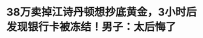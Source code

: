 <!DOCTYPE html>
<html lang="zh-CN">

<head>
    
<title>38万卖掉江诗丹顿想抄底黄金，3小时后发现银行卡被冻结！男子：太后悔了_腾讯新闻</title>
<meta name="keywords" content="江诗丹顿,银行卡,小陈,劳力士,黄金价格,云南,四川,安徽,亳州,民生大参考">
<meta name="description" content="最近，黄金价格回落让不少人觉得是个不错的投资机会却不慎落入了骗局据河南电视台民生频道《民生大参考》栏目报道，近日，安徽亳州的汪先生看到黄金价格回落，想趁机抄底，于是他将自己去年405000元购买的江诗丹顿“纵横四海”金表通过二手平台以38万元出售。交易当天，买家并未出面，只是委托一名自称鉴表师的人上门交易。...">
<meta name="author" content="腾讯网">
<meta name="copyright" content="Copyright 1998 - 2025 Tencent. All Rights Reserved">
<meta property="og:type" content="news" />

<meta property="og:title" content="38万卖掉江诗丹顿想抄底黄金，3小时后发现银行卡被冻结！男子：太后悔了_腾讯新闻" />
<meta property="og:description" content="最近，黄金价格回落让不少人觉得是个不错的投资机会却不慎落入了骗局据河南电视台民生频道《民生大参考》栏目报道，近日，安徽亳州的汪先生看到黄金价格回落，想趁机抄底，于是他将自己去年405000元购买的江诗丹顿“纵横四海”金表通过二手平台以38万元出售。交易当天，买家并未出面，只是委托一名自称鉴表师的人上门交易。..." />
<meta property="og:url" content="https://news.qq.com/rain/a/20250519A0525E00" />
<meta property="og:image" content="https://inews.gtimg.com/news_ls/OsZ2Jk48sKrMc9vH7sLnPX1RLixrwjPeMdKxbOuOAV2_MAA_640330/0" />
<meta property="article:author" content="极目新闻" />
<meta property="article:published_time" content="2025-05-19 13:40:06" />
<meta property="category" content="social" />

<meta name="baidu-site-verification" content="jJeIJ5X7pP" />
    <meta charset="utf-8" />
<meta http-equiv="X-UA-Compatible" content="IE=Edge" />
<meta name="viewport" content="width=device-width, initial-scale=1, shrink-to-fit=no" />
<link rel="dns-prefetch" href="mat1.gtimg.com">
<link rel="dns-prefetch" href="i.news.qq.com">
<link rel="shortcut icon" href="https://mat1.gtimg.com/qqcdn/qqindex2021/favicon.ico">
<script nomodule="true" src="https://mat1.gtimg.com/qqcdn/qqindex2021/common-static/20240515201444/core3-37-1.min.js"></script>
<script>
  try {
    if (!window.IntersectionObserver) {
      var observerScript = document.createElement('script');
      observerScript.src = "https://mat1.gtimg.com/qqcdn/qqindex2021/common-static/20241024141058/intersection-observer-polyfill.js";
      document.head.appendChild(observerScript);
    }
  } catch (error) {}
</script>

<script>
  try {
    if (!Element.prototype.scrollTo) {
      var scrollScript = document.createElement('script');
      scrollScript.src = "https://mat1.gtimg.com/qqcdn/qqindex2021/common-static/20241025153001/scroll-behavior-polyfill.js";
      document.head.appendChild(scrollScript);
    }
  } catch (error) {}
</script>
<script>
  try {
    if ('scrollRestoration' in window.history) {
      window.history.scrollRestoration = 'manual';
    }
    window.isPcClient = Boolean(window.electron) && (
      window.navigator.userAgent.indexOf('pc-client') > 0 ||
      window.navigator.userAgent.indexOf('TencentNews') > 0
    );
  } catch {}
</script>
<script>
  try {
    if (window.isPcClient) {
      var bodyStyle = document.createElement('style');
      bodyStyle.innerText = 'body{ zoom: 0.95 }';
      document.head.appendChild(bodyStyle);
    }
  } catch {}
</script>
<script>
  window.DATA = {"url":"https://view.inews.qq.com/a/20250519A0525E00","article_id":"20250519A0525E00","article_type":"0","title":"38万卖掉江诗丹顿想抄底黄金，3小时后发现银行卡被冻结！男子：太后悔了","desc":"最近，黄金价格回落让不少人觉得是个不错的投资机会却不慎落入了骗局据河南电视台民生频道《民生大参考》栏目报道，近日，安徽亳州的汪先生看到黄金价格回落，想趁机抄底，于是他将自己去年405000元购买的江诗丹顿“纵横四海”金表通过二手平台以38万元出售。交易当天，买家并未出面，只是委托一名自称鉴表师的人上门交易。...","iNewsRecommendLevel":1,"abstract":"最近，黄金价格回落让不少人觉得是个不错的投资机会却不慎落入了骗局据河南电视台民生频道《民生大参考》栏目报道，近日，安徽亳州的汪先生看到黄金价格回落，想趁机抄底，于是他将自己去年405000元购买的江诗丹顿“纵横四海”金表通过二手平台以38万元出售。交易当天，买家并未出面，只是委托一名自称鉴表师的人上门交易。...","catalog1":"social","ad_channel_sign":"news","introduction":"","media":"极目新闻","media_id":"5206106","pubtime":"2025-05-19 13:40:06","comment_id":"8412986123","political":0,"cmsId":"20250519A0525E00","cms_id":"20250519A0525E00","closeAllAd":0,"closeAllFavorite":false,"originContent":{"directory":{"ai_list":[{"desc":"安徽亳州汪先生卖表被骗","link":"AIPOS_0"},{"desc":"浙江绍兴小陈卖表遇骗","link":"AIPOS_1"},{"desc":"电诈洗钱骗局揭秘","link":"AIPOS_2"},{"desc":"律师提醒如何应对","link":"AIPOS_3"}],"enable":2,"list":null},"text":"\u003cdiv class=\"rich_media_content\"\u003e\u003cp style=\"text-align: left\"\u003e\u003cspan style=\"letter-spacing: 0.05em\"\u003e最近，黄金价格回落\u003c/span\u003e\u003cbr/\u003e\u003c/p\u003e\u003cp style=\"text-align: left\"\u003e让不少人觉得是个不错的投资机会\u003c/p\u003e\u003cp style=\"text-align: left\"\u003e却不慎落入了骗局\u003c/p\u003e\u003cp style=\"text-align: left\"\u003e据河南电视台民生频道《民生大参考》栏目报道，近日，\u003c!--AIPOS_0--\u003e安徽亳州的汪先生看到黄金价格回落，想趁机抄底，于是他将自己去年405000元购买的江诗丹顿“纵横四海”金表通过二手平台以38万元出售。\u003c/p\u003e\u003cp style=\"text-align: left\"\u003e交易当天，买家并未出面，只是委托一名自称鉴表师的人上门交易。汪先生虽然有怀疑，但是看到鉴表师开着宝马车，钱也打的十分及时，就没有再多想。万万没想到的是，卖表款项到账不到3小时，他的银行卡就全部被冻结。\u003c!--MID_AD_0--\u003e\u003c!--EOP_0--\u003e\u003c/p\u003e\u003c!--MID_ARTICLE_AD_0--\u003e\u003c!--PARAGRAPH_0--\u003e\u003cp style=\"text-align: left\"\u003e警方告知汪先生，他收到的这笔钱涉嫌诈骗款，20万来自四川成都的一位诈骗受害者，18万来自云南曲靖。随后记者联系云南曲靖警方，对方表示，案件正在调查，这笔款明确是这边(云南)被骗的被害人的资金，根据规定，必须要冻结，案件调查清楚后才能解冻。之后记者又联系了四川成都警方，对方表示，案件正在办理中。\u003c!--MID_AD_1--\u003e\u003c!--EOP_1--\u003e\u003c/p\u003e\u003c!--MID_ARTICLE_AD_1--\u003e\u003c!--PARAGRAPH_1--\u003e\u003cp style=\"text-align: left\"\u003e汪先生钱表两空，十分后悔：早知道当时就不卖这块表了!\u003c/p\u003e\u003cp style=\"text-align: left\"\u003e这样的骗局还不止一例\u003c/p\u003e\u003cp style=\"text-align: left\"\u003e小编查询发现，类似这样的案件近半年来公开报道已有多起。\u003c!--AIPOS_1--\u003e3月份，浙江绍兴的小陈卖了一块劳力士手表，收了37万多，结果银行卡被冻结了。警方说这笔钱，是四川一个诈骗受害者转的。\u003c/p\u003e\u003cp style=\"text-align: left\"\u003e据1818黄金眼报道，小陈家在绍兴兰亭开新材料公司，1月份花了38万多，买了一只全新的二手劳力士表。后来出于种种原因打算把表卖掉，挂在二手平台上标价39万。\u003c/p\u003e\u003cp style=\"text-align: center\"\u003e\u003c!--IMG_0--\u003e\u003c/p\u003e\u003cp style=\"text-align: center\"\u003e\u003c!--IMG_1--\u003e\u003c/p\u003e\u003cp style=\"text-align: left\"\u003e一位网名叫“诚信赢天下”的买家联系了他。对方先问是个人还是商家，小陈回复“个人”。后来对方又问，是通过第三方鉴定机构还是面交，小陈表示都可以。\u003c/p\u003e\u003cp style=\"text-align: center\"\u003e\u003c!--IMG_2--\u003e\u003c/p\u003e\u003cp style=\"text-align: left\"\u003e小陈：“他刚好有个朋友也在绍兴，要么就同城面交，这样比较放心。他稍微还了我一点价，最后以37万5成交的。价格在市面上算比较偏高一点点，正常是36万，37万。”\u003c/p\u003e\u003cp style=\"text-align: left\"\u003e小陈说，谈好价格，双方加了微信沟通。\u003c/p\u003e\u003cp style=\"text-align: center\"\u003e\u003c!--IMG_3--\u003e\u003c/p\u003e\u003cp style=\"text-align: left\"\u003e小陈表示：“我想同城能面交，钱货两清的话，也可以的，要等一段时间。我怕收到表，万一他到时候说是假的，或那种纠纷，还是同城面交比较爽快。”\u003c/p\u003e\u003cp style=\"text-align: left\"\u003e小陈告诉记者，买家最后没给所谓朋友的电话，说是第二天会上门取，第二天下午4点多，一个二三十岁的小伙子来到小陈家的工厂。\u003c/p\u003e\u003cp style=\"text-align: center\"\u003e\u003c!--IMG_4--\u003e\u003c/p\u003e\u003cp style=\"text-align: left\"\u003e小陈：“反正有点拘谨，异常倒也没有异常，他说在柯桥工作，但是我跟他说话，他都是爱答不理的。”\u003c/p\u003e\u003cp style=\"text-align: left\"\u003e记者：“他对这个表有检查吗?”\u003c/p\u003e\u003cp style=\"text-align: left\"\u003e小陈：“检查了一下，拍照片发给了那个人，那个人好像还找了中检的鉴定师去查码了，看上去比较正规的一个流程。”\u003c/p\u003e\u003cp style=\"text-align: center\"\u003e\u003c!--IMG_5--\u003e\u003c/p\u003e\u003cp style=\"text-align: left\"\u003e37万5到账以后，小陈就把手表交给了对方。第二天，小陈想转两万块钱出去，却发现不行。\u003c/p\u003e\u003cp style=\"text-align: left\"\u003e小陈介绍：“银行说是四川当地刑侦，剑阁刑侦大队把它冻结住了。警方没有主动联系我，是我主动去网上找，网上找他们的区号加110.一步一步慢慢找到，从反诈中心，找到他们刑侦大队。”\u003c/p\u003e\u003cp style=\"text-align: center\"\u003e\u003c!--IMG_6--\u003e\u003c/p\u003e\u003cp style=\"text-align: left\"\u003e小陈说他这才得知，到账的37万5.是四川一个诈骗受害人转过来的。\u003c/p\u003e\u003cp style=\"text-align: left\"\u003e小陈：“他那边好像有个受害人，通过“百万医保”还是什么，受骗了，把这个钱转到了我的账户上。”\u003c/p\u003e\u003cp style=\"text-align: left\"\u003e记者：“打来的钱是受害人打来的吗?”\u003c/p\u003e\u003cp style=\"text-align: left\"\u003e小陈：“对，是受害人打过来的钱。金额都是37万5.一模一样。我去当地派出所笔录也做好了，证据也全部提交了，他们上传了，协查也回复他们了。他们说收到证据后，没有办法给我解冻。”\u003c/p\u003e\u003cp style=\"text-align: left\"\u003e记者现场拨打买家“诚信赢天下”的微信语音通话，跳出提示：当前聊天存在风险，无法进行通话。\u003c/p\u003e\u003cp style=\"text-align: center\"\u003e\u003c!--IMG_7--\u003e\u003c/p\u003e\u003cp style=\"text-align: left\"\u003e小陈说，现在他名下的几张银行卡都被冻结了，微信、支付宝暂时还能用。\u003c/p\u003e\u003cp style=\"text-align: left\"\u003e小陈：我现在就是希望四川警方尽快帮我解冻，恢复我正常生活，因为毕竟我提交证据，我也是清白无辜的，我也是受害者。\u003c/p\u003e\u003cp style=\"text-align: center\"\u003e\u003c!--IMG_8--\u003e\u003c/p\u003e\u003cp style=\"text-align: center\"\u003e\u003c!--IMG_9--\u003e\u003c/p\u003e\u003cp style=\"text-align: left\"\u003e四川省广元市剑阁县公安局刑侦大队赵警官表示：“目前我们这边还在合议，但是这个情况，暂时还不能解冻。因为现在我们这个受害人这个钱是直接流入到你的卡里边，我们这边立的诈骗案，还在调查中。”\u003c/p\u003e\u003cp style=\"text-align: left\"\u003e目前，小陈也只能再等等当地警方的消息。\u003c/p\u003e\u003cp style=\"text-align: left\"\u003e小心新型电诈洗钱骗局！\u003c/p\u003e\u003cp style=\"text-align: left\"\u003e据上海民声直通车，去年9月，有多名上海市民在二手交易时，收到的货款变“赃款”，银行卡被冻结。\u003c/p\u003e\u003cp style=\"text-align: left\"\u003e\u003c!--AIPOS_2--\u003e这背后涉及的是电信诈骗洗钱的新方式：买卖二手交易的保值品，它价格高、变现快，资金流转换迅速，也不易追踪。在进行交易时，诈骗分子往往表示出较强的购买意愿，往往中间还掺杂着日常聊天等内容，借由此骗取市民的信任。\u003c!--MID_AD_2--\u003e\u003c!--EOP_2--\u003e\u003c/p\u003e\u003c!--MID_ARTICLE_AD_2--\u003e\u003c!--PARAGRAPH_2--\u003e\u003cp style=\"text-align: left\"\u003e这些所谓的买家往往以二手平台交易需要手续费、自己支付宝有限额、公司财务直接转账为由，获取卖家的银行卡信息，并用此银行卡作为电信诈骗资金“洗钱”的收款账户，而自己直接从卖家这里取走贵重物品。因此，真实打款人实际是散落在全国各地的受骗者……\u003c/p\u003e\u003cp style=\"text-align: center\"\u003e\u003c!--IMG_10--\u003e\u003c/p\u003e\u003cp style=\"text-align: left\"\u003e为避开平台直接交易，所谓的买家以各种理由向卖家要银行账号信息。\u003c/p\u003e\u003cp style=\"text-align: left\"\u003e从反诈的角度看，冻结银行卡是预防违法犯罪、固定风险资金必需的手段。公安机关接到报案后，会对涉风险的相关账户采取“止付”“冻结”等措施。骗子就是利用了银行卡冻结的灵敏性和时效性，将受骗者的“火力”引向二手交易的卖家，自己则获取到便于出售的实物，再将其卖出获利，以逃脱警方追踪。\u003c!--MID_AD_3--\u003e\u003c!--EOP_3--\u003e\u003c/p\u003e\u003c!--MID_ARTICLE_AD_3--\u003e\u003c!--PARAGRAPH_3--\u003e\u003cp style=\"text-align: left\"\u003e上海盈科律师事务所沈志刚律师长期关注刑事案件中的银行卡冻结难题，他表示根据《最高人民法院关于刑事裁判涉财产部分执行的若干规定》，他人善意取得诈骗财物的，不予追缴。因此，\u003c!--AIPOS_3--\u003e市民若遭遇上述套路，发现银行卡被冻结后，应提交相关材料证明交易的真实性，整理与买家的聊天记录、交易凭证、银行流水等，以便后续向警方证明交易过程中既无过错也无恶意，没有与买家有串通、勾结的行为，所收取的货款是交易所得。\u003c!--MID_AD_4--\u003e\u003c!--EOP_4--\u003e\u003c/p\u003e\u003c!--MID_ARTICLE_AD_4--\u003e\u003c!--PARAGRAPH_4--\u003e\u003cp style=\"text-align: left\"\u003e而对于市民来讲，在进行交易时，尽可能通过平台进行交易。如果实在需要通过转账交易，也要仔细核对汇款方账户信息，确保账户名、账号和开户行等与买家身份一致，特别需要警惕现场购买人与实际付款人不一致的情况。\u003c/p\u003e\u003cp style=\"text-align: left\"\u003e\u003cspan style=\"letter-spacing: 0.05em\"\u003e广州日报综合自民生大参考、1818黄金眼、上海民声直通车\u003c/span\u003e\u003cbr/\u003e\u003c/p\u003e\u003cp\u003e（来源：广州日报）\u003c/p\u003e\u003cp\u003e\u003cstrong\u003e更多精彩资讯请在应用市场下载“极目新闻”客户端，未经授权请勿转载，欢迎提供新闻线索，一经采纳即付报酬。24小时报料热线027-86777777。\u003c/strong\u003e\u003c/p\u003e\u003cstyle\u003e.rich_media_content{--news-tabel-th-night-color: #444444;--news-font-day-color: #333;--news-font-night-color: #d9d9d9;--news-bottom-distance: 22px}.rich_media_content p:not([data-exeditor-arbitrary-box=image-box]){letter-spacing:.5px;line-height:30px;margin-bottom:var(--news-bottom-distance);word-wrap:break-word}.rich_media_content{color:var(--news-font-day-color);font-size:18px}@media(prefers-color-scheme:dark){body:not([data-weui-theme=light]):not([dark-mode-disable=true]) .rich_media_content p:not([data-exeditor-arbitrary-box=image-box]){letter-spacing:.5px;line-height:30px;margin-bottom:var(--news-bottom-distance);word-wrap:break-word}body:not([data-weui-theme=light]):not([dark-mode-disable=true]) .rich_media_content{color:var(--news-font-night-color)}}.data_color_scheme_dark .rich_media_content p:not([data-exeditor-arbitrary-box=image-box]){letter-spacing:.5px;line-height:30px;margin-bottom:var(--news-bottom-distance);word-wrap:break-word}.data_color_scheme_dark .rich_media_content{color:var(--news-font-night-color)}.data_color_scheme_dark .rich_media_content{font-size:18px}.rich_media_content p[data-exeditor-arbitrary-box=image-box]{margin-bottom:11px}.rich_media_content\u003ediv:not(.qnt-video),.rich_media_content\u003esection{margin-bottom:var(--news-bottom-distance)}.rich_media_content hr{margin-bottom:var(--news-bottom-distance)}.rich_media_content .link_list{margin:0;margin-top:20px;min-height:0!important}.rich_media_content blockquote{background:#f9f9f9;border-left:6px solid #ccc;margin:1.5em 10px;padding:.5em 10px}.rich_media_content blockquote p{margin-bottom:0!important}.data_color_scheme_dark .rich_media_content blockquote{background:#323232}@media(prefers-color-scheme:dark){body:not([data-weui-theme=light]):not([dark-mode-disable=true]) .rich_media_content blockquote{background:#323232}}.rich_media_content ol[data-ex-list]{--ol-start: 1;--ol-list-style-type: decimal;list-style-type:none;counter-reset:olCounter calc(var(--ol-start,1) - 1);position:relative}.rich_media_content ol[data-ex-list]\u003eli\u003e:first-child::before{content:counter(olCounter,var(--ol-list-style-type)) '. ';counter-increment:olCounter;font-variant-numeric:tabular-nums;display:inline-block}.rich_media_content ul[data-ex-list]{--ul-list-style-type: circle;list-style-type:none;position:relative}.rich_media_content ul[data-ex-list].nonUnicode-list-style-type\u003eli\u003e:first-child::before{content:var(--ul-list-style-type) ' ';font-variant-numeric:tabular-nums;display:inline-block;transform:scale(0.5)}.rich_media_content ul[data-ex-list].unicode-list-style-type\u003eli\u003e:first-child::before{content:var(--ul-list-style-type) ' ';font-variant-numeric:tabular-nums;display:inline-block;transform:scale(0.8)}.rich_media_content ol:not([data-ex-list]){padding-left:revert}.rich_media_content ul:not([data-ex-list]){padding-left:revert}.rich_media_content table{display:table;border-collapse:collapse;margin-bottom:var(--news-bottom-distance)}.rich_media_content table th,.rich_media_content table td{word-wrap:break-word;border:1px solid #ddd;white-space:nowrap;padding:2px 5px}.rich_media_content table th{font-weight:700;background-color:#f0f0f0;text-align:left}.rich_media_content table p{margin-bottom:0!important}.data_color_scheme_dark .rich_media_content table th{background:var(--news-tabel-th-night-color)}@media(prefers-color-scheme:dark){body:not([data-weui-theme=light]):not([dark-mode-disable=true]) .rich_media_content table th{background:var(--news-tabel-th-night-color)}}.rich_media_content .qqnews_image_desc,.rich_media_content p[type=om-image-desc]{line-height:20px!important;text-align:center!important;font-size:14px!important;color:#666!important}.rich_media_content div[data-exeditor-arbitrary-box=wrap]:not([data-exeditor-arbitrary-box-special-style]){max-width:100%}.rich_media_content .qqnews-content{--wmfont: 0;--wmcolor: transparent;font-size:var(--wmfont);color:var(--wmcolor);line-height:var(--wmfont)!important;margin-bottom:var(--wmfont)!important}.rich_media_content .qqnews_sign_emphasis{background:#f7f7f7}.rich_media_content .qqnews_sign_emphasis ol{word-wrap:break-word;border:none;color:#5c5c5c;line-height:28px;list-style:none;margin:14px 0 6px;padding:16px 15px 4px}.rich_media_content .qqnews_sign_emphasis p{margin-bottom:12px!important}.rich_media_content .qqnews_sign_emphasis ol\u003eli\u003ep{padding-left:30px}.rich_media_content .qqnews_sign_emphasis ol\u003eli{list-style:none}.rich_media_content .qqnews_sign_emphasis ol\u003eli\u003ep:first-child::before{margin-left:-30px;content:counter(olCounter,decimal) ''!important;counter-increment:olCounter!important;font-variant-numeric:tabular-nums!important;background:#37f;border-radius:2px;color:#fff;font-size:15px;font-style:normal;text-align:center;line-height:18px;width:18px;height:18px;margin-right:12px;position:relative;top:-1px}.data_color_scheme_dark .rich_media_content .qqnews_sign_emphasis{background:#262626}.data_color_scheme_dark .rich_media_content .qqnews_sign_emphasis ol\u003eli\u003ep{color:#a9a9a9}@media(prefers-color-scheme:dark){body:not([data-weui-theme=light]):not([dark-mode-disable=true]) .rich_media_content .qqnews_sign_emphasis{background:#262626}body:not([data-weui-theme=light]):not([dark-mode-disable=true]) .rich_media_content .qqnews_sign_emphasis ol\u003eli\u003ep{color:#a9a9a9}}.rich_media_content h1,.rich_media_content h2,.rich_media_content h3,.rich_media_content h4,.rich_media_content h5,.rich_media_content h6{margin-bottom:var(--news-bottom-distance);font-weight:700}.rich_media_content h1{font-size:20px}.rich_media_content h2,.rich_media_content h3{font-size:19px}.rich_media_content h4,.rich_media_content h5,.rich_media_content h6{font-size:18px}.rich_media_content li:empty{display:none}.rich_media_content ul,.rich_media_content ol{margin-bottom:var(--news-bottom-distance)}.rich_media_content div\u003ep:only-child{margin-bottom:0!important}.rich_media_content .cms-cke-widget-title-wrap p{margin-bottom:0!important}\u003c/style\u003e\u003c/div\u003e","version":"v2"},"originAttribute":{"IMG_0":{"bigOrigUrl":"https://inews.gtimg.com/om_bt/OniupcwWNV9z_BhQYHBdmjbrlL8LWEaSmIRU8VS809IGwAA/0","compressUrl":"https://inews.gtimg.com/om_bt/OniupcwWNV9z_BhQYHBdmjbrlL8LWEaSmIRU8VS809IGwAA/641","desc":"","fullPic":"1","height":361,"imgurl0":"https://inews.gtimg.com/om_bt/OniupcwWNV9z_BhQYHBdmjbrlL8LWEaSmIRU8VS809IGwAA/0","imgurl1000":"https://inews.gtimg.com/om_bt/OniupcwWNV9z_BhQYHBdmjbrlL8LWEaSmIRU8VS809IGwAA/1000","islong":0,"origUrl":"https://inews.gtimg.com/om_bt/OniupcwWNV9z_BhQYHBdmjbrlL8LWEaSmIRU8VS809IGwAA/641","size":627,"style":"max-width: 100%; width: auto","thumb":"https://inews.gtimg.com/om_bt/OniupcwWNV9z_BhQYHBdmjbrlL8LWEaSmIRU8VS809IGwAA_181x181s/0","url":"https://inews.gtimg.com/om_bt/OniupcwWNV9z_BhQYHBdmjbrlL8LWEaSmIRU8VS809IGwAA/641","width":641},"IMG_1":{"bigOrigUrl":"https://inews.gtimg.com/om_bt/OJ-xqBRWebujeU0dvf_gNElGPCAgjhCzf3JdP0TQR-u3UAA/0","compressUrl":"https://inews.gtimg.com/om_bt/OJ-xqBRWebujeU0dvf_gNElGPCAgjhCzf3JdP0TQR-u3UAA/641","desc":"","fullPic":"1","height":361,"imgurl0":"https://inews.gtimg.com/om_bt/OJ-xqBRWebujeU0dvf_gNElGPCAgjhCzf3JdP0TQR-u3UAA/0","imgurl1000":"https://inews.gtimg.com/om_bt/OJ-xqBRWebujeU0dvf_gNElGPCAgjhCzf3JdP0TQR-u3UAA/1000","islong":0,"origUrl":"https://inews.gtimg.com/om_bt/OJ-xqBRWebujeU0dvf_gNElGPCAgjhCzf3JdP0TQR-u3UAA/641","size":629,"style":"max-width: 100%; width: auto","thumb":"https://inews.gtimg.com/om_bt/OJ-xqBRWebujeU0dvf_gNElGPCAgjhCzf3JdP0TQR-u3UAA_181x181s/0","url":"https://inews.gtimg.com/om_bt/OJ-xqBRWebujeU0dvf_gNElGPCAgjhCzf3JdP0TQR-u3UAA/641","width":641},"IMG_10":{"bigOrigUrl":"https://inews.gtimg.com/om_bt/OtqvEh3V1RRHsJXHCU4-ke1--TkCGwno3RlvCKJs49Z6QAA/0","compressUrl":"https://inews.gtimg.com/om_bt/OtqvEh3V1RRHsJXHCU4-ke1--TkCGwno3RlvCKJs49Z6QAA/641","desc":"","fullPic":"1","height":481,"imgurl0":"https://inews.gtimg.com/om_bt/OtqvEh3V1RRHsJXHCU4-ke1--TkCGwno3RlvCKJs49Z6QAA/0","imgurl1000":"https://inews.gtimg.com/om_bt/OtqvEh3V1RRHsJXHCU4-ke1--TkCGwno3RlvCKJs49Z6QAA/1000","islong":0,"origUrl":"https://inews.gtimg.com/om_bt/OtqvEh3V1RRHsJXHCU4-ke1--TkCGwno3RlvCKJs49Z6QAA/641","size":237,"style":"max-width: 100%; width: auto","thumb":"https://inews.gtimg.com/om_bt/OtqvEh3V1RRHsJXHCU4-ke1--TkCGwno3RlvCKJs49Z6QAA_181x181s/0","url":"https://inews.gtimg.com/om_bt/OtqvEh3V1RRHsJXHCU4-ke1--TkCGwno3RlvCKJs49Z6QAA/641","width":581},"IMG_2":{"bigOrigUrl":"https://inews.gtimg.com/om_bt/OjLFBNn1q0vI1EyhEfnFtznOLQ22N92MlUYeLzCM_-iEcAA/0","compressUrl":"https://inews.gtimg.com/om_bt/OjLFBNn1q0vI1EyhEfnFtznOLQ22N92MlUYeLzCM_-iEcAA/641","desc":"","fullPic":"1","height":361,"imgurl0":"https://inews.gtimg.com/om_bt/OjLFBNn1q0vI1EyhEfnFtznOLQ22N92MlUYeLzCM_-iEcAA/0","imgurl1000":"https://inews.gtimg.com/om_bt/OjLFBNn1q0vI1EyhEfnFtznOLQ22N92MlUYeLzCM_-iEcAA/1000","islong":0,"origUrl":"https://inews.gtimg.com/om_bt/OjLFBNn1q0vI1EyhEfnFtznOLQ22N92MlUYeLzCM_-iEcAA/641","size":397,"style":"max-width: 100%; width: auto","thumb":"https://inews.gtimg.com/om_bt/OjLFBNn1q0vI1EyhEfnFtznOLQ22N92MlUYeLzCM_-iEcAA_181x181s/0","url":"https://inews.gtimg.com/om_bt/OjLFBNn1q0vI1EyhEfnFtznOLQ22N92MlUYeLzCM_-iEcAA/641","width":641},"IMG_3":{"bigOrigUrl":"https://inews.gtimg.com/om_bt/OQlLe57T9iA5TR_g4-0yiK1wJ29zOsyQgObhsH7jEoNzYAA/0","compressUrl":"https://inews.gtimg.com/om_bt/OQlLe57T9iA5TR_g4-0yiK1wJ29zOsyQgObhsH7jEoNzYAA/641","desc":"","fullPic":"1","height":361,"imgurl0":"https://inews.gtimg.com/om_bt/OQlLe57T9iA5TR_g4-0yiK1wJ29zOsyQgObhsH7jEoNzYAA/0","imgurl1000":"https://inews.gtimg.com/om_bt/OQlLe57T9iA5TR_g4-0yiK1wJ29zOsyQgObhsH7jEoNzYAA/1000","islong":0,"origUrl":"https://inews.gtimg.com/om_bt/OQlLe57T9iA5TR_g4-0yiK1wJ29zOsyQgObhsH7jEoNzYAA/641","size":453,"style":"max-width: 100%; width: auto","thumb":"https://inews.gtimg.com/om_bt/OQlLe57T9iA5TR_g4-0yiK1wJ29zOsyQgObhsH7jEoNzYAA_181x181s/0","url":"https://inews.gtimg.com/om_bt/OQlLe57T9iA5TR_g4-0yiK1wJ29zOsyQgObhsH7jEoNzYAA/641","width":641},"IMG_4":{"bigOrigUrl":"https://inews.gtimg.com/om_bt/OyKIwZ5byFlbDgBCAQNjEeguJcJSm65traViYhadt9Fi4AA/0","compressUrl":"https://inews.gtimg.com/om_bt/OyKIwZ5byFlbDgBCAQNjEeguJcJSm65traViYhadt9Fi4AA/641","desc":"","fullPic":"1","height":361,"imgurl0":"https://inews.gtimg.com/om_bt/OyKIwZ5byFlbDgBCAQNjEeguJcJSm65traViYhadt9Fi4AA/0","imgurl1000":"https://inews.gtimg.com/om_bt/OyKIwZ5byFlbDgBCAQNjEeguJcJSm65traViYhadt9Fi4AA/1000","islong":0,"origUrl":"https://inews.gtimg.com/om_bt/OyKIwZ5byFlbDgBCAQNjEeguJcJSm65traViYhadt9Fi4AA/641","size":485,"style":"max-width: 100%; width: auto","thumb":"https://inews.gtimg.com/om_bt/OyKIwZ5byFlbDgBCAQNjEeguJcJSm65traViYhadt9Fi4AA_181x181s/0","url":"https://inews.gtimg.com/om_bt/OyKIwZ5byFlbDgBCAQNjEeguJcJSm65traViYhadt9Fi4AA/641","width":641},"IMG_5":{"bigOrigUrl":"https://inews.gtimg.com/om_bt/OpeeQ5pjSZ7CysfmKyCJncVk4ksgtwg9SFNWT-4H4n_skAA/0","compressUrl":"https://inews.gtimg.com/om_bt/OpeeQ5pjSZ7CysfmKyCJncVk4ksgtwg9SFNWT-4H4n_skAA/641","desc":"","fullPic":"1","height":361,"imgurl0":"https://inews.gtimg.com/om_bt/OpeeQ5pjSZ7CysfmKyCJncVk4ksgtwg9SFNWT-4H4n_skAA/0","imgurl1000":"https://inews.gtimg.com/om_bt/OpeeQ5pjSZ7CysfmKyCJncVk4ksgtwg9SFNWT-4H4n_skAA/1000","islong":0,"origUrl":"https://inews.gtimg.com/om_bt/OpeeQ5pjSZ7CysfmKyCJncVk4ksgtwg9SFNWT-4H4n_skAA/641","size":517,"style":"max-width: 100%; width: auto","thumb":"https://inews.gtimg.com/om_bt/OpeeQ5pjSZ7CysfmKyCJncVk4ksgtwg9SFNWT-4H4n_skAA_181x181s/0","url":"https://inews.gtimg.com/om_bt/OpeeQ5pjSZ7CysfmKyCJncVk4ksgtwg9SFNWT-4H4n_skAA/641","width":641},"IMG_6":{"bigOrigUrl":"https://inews.gtimg.com/om_bt/OhJyoYsw5FbbyZllv1bo1zwCKDdWQzqhFHC8Y-Zy4CcP8AA/0","compressUrl":"https://inews.gtimg.com/om_bt/OhJyoYsw5FbbyZllv1bo1zwCKDdWQzqhFHC8Y-Zy4CcP8AA/641","desc":"","fullPic":"1","height":361,"imgurl0":"https://inews.gtimg.com/om_bt/OhJyoYsw5FbbyZllv1bo1zwCKDdWQzqhFHC8Y-Zy4CcP8AA/0","imgurl1000":"https://inews.gtimg.com/om_bt/OhJyoYsw5FbbyZllv1bo1zwCKDdWQzqhFHC8Y-Zy4CcP8AA/1000","islong":0,"origUrl":"https://inews.gtimg.com/om_bt/OhJyoYsw5FbbyZllv1bo1zwCKDdWQzqhFHC8Y-Zy4CcP8AA/641","size":516,"style":"max-width: 100%; width: auto","thumb":"https://inews.gtimg.com/om_bt/OhJyoYsw5FbbyZllv1bo1zwCKDdWQzqhFHC8Y-Zy4CcP8AA_181x181s/0","url":"https://inews.gtimg.com/om_bt/OhJyoYsw5FbbyZllv1bo1zwCKDdWQzqhFHC8Y-Zy4CcP8AA/641","width":641},"IMG_7":{"bigOrigUrl":"https://inews.gtimg.com/om_bt/OqfsHhaKne-il9IkB7p83L7YsHuNpuY-lyz8O65VIJESsAA/0","compressUrl":"https://inews.gtimg.com/om_bt/OqfsHhaKne-il9IkB7p83L7YsHuNpuY-lyz8O65VIJESsAA/641","desc":"","fullPic":"1","height":361,"imgurl0":"https://inews.gtimg.com/om_bt/OqfsHhaKne-il9IkB7p83L7YsHuNpuY-lyz8O65VIJESsAA/0","imgurl1000":"https://inews.gtimg.com/om_bt/OqfsHhaKne-il9IkB7p83L7YsHuNpuY-lyz8O65VIJESsAA/1000","islong":0,"origUrl":"https://inews.gtimg.com/om_bt/OqfsHhaKne-il9IkB7p83L7YsHuNpuY-lyz8O65VIJESsAA/641","size":468,"style":"max-width: 100%; width: auto","thumb":"https://inews.gtimg.com/om_bt/OqfsHhaKne-il9IkB7p83L7YsHuNpuY-lyz8O65VIJESsAA_181x181s/0","url":"https://inews.gtimg.com/om_bt/OqfsHhaKne-il9IkB7p83L7YsHuNpuY-lyz8O65VIJESsAA/641","width":641},"IMG_8":{"bigOrigUrl":"https://inews.gtimg.com/om_bt/OaZfWeMTuQsVO3m7DmfCq2R_0pnkOA7pdhzzNXhpEMTScAA/0","compressUrl":"https://inews.gtimg.com/om_bt/OaZfWeMTuQsVO3m7DmfCq2R_0pnkOA7pdhzzNXhpEMTScAA/641","desc":"","fullPic":"1","height":322,"imgurl0":"https://inews.gtimg.com/om_bt/OaZfWeMTuQsVO3m7DmfCq2R_0pnkOA7pdhzzNXhpEMTScAA/0","imgurl1000":"https://inews.gtimg.com/om_bt/OaZfWeMTuQsVO3m7DmfCq2R_0pnkOA7pdhzzNXhpEMTScAA/1000","islong":0,"origUrl":"https://inews.gtimg.com/om_bt/OaZfWeMTuQsVO3m7DmfCq2R_0pnkOA7pdhzzNXhpEMTScAA/641","size":43,"style":"max-width: 100%; width: auto","thumb":"https://inews.gtimg.com/om_bt/OaZfWeMTuQsVO3m7DmfCq2R_0pnkOA7pdhzzNXhpEMTScAA_181x181s/0","url":"https://inews.gtimg.com/om_bt/OaZfWeMTuQsVO3m7DmfCq2R_0pnkOA7pdhzzNXhpEMTScAA/641","width":641},"IMG_9":{"bigOrigUrl":"https://inews.gtimg.com/om_bt/O1mQ2UbjSBVbf56-sf6txHQC4fu5E6Du-8sLr3TPCzS_IAA/0","compressUrl":"https://inews.gtimg.com/om_bt/O1mQ2UbjSBVbf56-sf6txHQC4fu5E6Du-8sLr3TPCzS_IAA/641","desc":"","fullPic":"1","height":50,"imgurl0":"https://inews.gtimg.com/om_bt/O1mQ2UbjSBVbf56-sf6txHQC4fu5E6Du-8sLr3TPCzS_IAA/0","imgurl1000":"https://inews.gtimg.com/om_bt/O1mQ2UbjSBVbf56-sf6txHQC4fu5E6Du-8sLr3TPCzS_IAA/1000","islong":0,"origUrl":"https://inews.gtimg.com/om_bt/O1mQ2UbjSBVbf56-sf6txHQC4fu5E6Du-8sLr3TPCzS_IAA/641","size":12,"style":"max-width: 100%; width: auto","thumb":"https://inews.gtimg.com/om_bt/O1mQ2UbjSBVbf56-sf6txHQC4fu5E6Du-8sLr3TPCzS_IAA_181x181s/0","url":"https://inews.gtimg.com/om_bt/O1mQ2UbjSBVbf56-sf6txHQC4fu5E6Du-8sLr3TPCzS_IAA/641","width":641}},"selfDeclare":{},"userAddress":"湖北","card":{"chlid":"5206106","chlname":"极目新闻","desc":"全球眼，中国心，瞭望者，思想家。","icon":"http://inews.gtimg.com/newsapp_ls/0/13313835343_200200/0","msgEntry":1,"uin":"ec304f4513bb7aec09f9921be4e9fdbe12","update_frequency":"0","vip_desc":"楚天都市报官方账号","vip_icon_night":"http://inews.gtimg.com/newsapp_ls/0/14876049528/0","vip_place":"left","vip_type":"30013","vip_icon":"http://inews.gtimg.com/newsapp_ls/0/14876049251/0","vip_type_new":"30013","suid":"8QMd23pY5IUbvz7Q","liveInfo":{"roomID":"1410000175","roomStatus":"2","cms_id":"PLV2025051701312000","article_type":"575"},"cpLevel":1},"interationCount":{"like":140,"collect":115,"share":327},"payment_info":{},"article_is_pay":false,"payment_column_info_v1":{"is_column_pay":false,"read_count_all":0},"tag_info_item":null,"contentWordsNum":2111,"extraProperty":{"FeedbackDetailDisableInsert":1,"zanSkinType":""},"relateWelfare":{},"aiSwitch":true,"isOversize":false,"videoArr":[]};
</script>
<script>
  window.channelInfo = {"channelConfig":{"channelNav":[{"_auto_id":"1","active_alien_img":"","alien_img":"","channel_id":"news_news_home","is_local":"0","link":"https://www.qq.com","name_cn":"首页","name_en":"home"},{"_auto_id":"2","active_alien_img":"","alien_img":"","channel_id":"news_news_top","is_local":"0","link":"","name_cn":"要闻","name_en":"news"},{"_auto_id":"4","active_alien_img":"","alien_img":"","channel_id":"news_news_bj","is_local":"1","link":"","name_cn":"北京","name_en":"bj"},{"_auto_id":"5","active_alien_img":"","alien_img":"","channel_id":"news_news_finance","is_local":"0","link":"","name_cn":"财经","name_en":"finance"},{"_auto_id":"6","active_alien_img":"","alien_img":"","channel_id":"news_news_tech","is_local":"0","link":"","name_cn":"科技","name_en":"tech"},{"_auto_id":"7","active_alien_img":"","alien_img":"","channel_id":"tv","is_local":"0","link":"https://v.qq.com/channel/tv/?ptag=qqnews","name_cn":"电视剧","name_en":"tv"},{"_auto_id":"8","active_alien_img":"","alien_img":"","channel_id":"news_news_qa","is_local":"0","link":"","name_cn":"热问","name_en":"qa"},{"_auto_id":"9","active_alien_img":"","alien_img":"","channel_id":"news_news_ent","is_local":"0","link":"","name_cn":"娱乐","name_en":"ent"},{"_auto_id":"10","active_alien_img":"","alien_img":"","channel_id":"variety","is_local":"0","link":"https://v.qq.com/channel/variety/?ptag=qqnews","name_cn":"综艺","name_en":"variety"},{"_auto_id":"11","active_alien_img":"","alien_img":"","channel_id":"news_news_sports","is_local":"0","link":"","name_cn":"体育","name_en":"sports"},{"_auto_id":"13","active_alien_img":"","alien_img":"","channel_id":"news_news_nba","is_local":"0","link":"","name_cn":"NBA","name_en":"nba"},{"_auto_id":"14","active_alien_img":"","alien_img":"","channel_id":"news_news_world","is_local":"0","link":"","name_cn":"国际","name_en":"world"},{"_auto_id":"15","active_alien_img":"","alien_img":"","channel_id":"news_news_mil","is_local":"0","link":"","name_cn":"军事","name_en":"milite"},{"_auto_id":"16","active_alien_img":"","alien_img":"","channel_id":"news_news_auto","is_local":"0","link":"","name_cn":"汽车","name_en":"auto"},{"_auto_id":"17","active_alien_img":"","alien_img":"","channel_id":"news_news_house","is_local":"0","link":"","name_cn":"房产","name_en":"house"},{"_auto_id":"18","active_alien_img":"","alien_img":"","channel_id":"news_news_edu","is_local":"0","link":"","name_cn":"教育","name_en":"edu"},{"_auto_id":"19","active_alien_img":"","alien_img":"","channel_id":"news_news_antip","is_local":"0","link":"","name_cn":"健康","name_en":"health"},{"_auto_id":"20","active_alien_img":"","alien_img":"","channel_id":"news_news_video","is_local":"0","link":"","name_cn":"视频","name_en":"video"},{"_auto_id":"21","active_alien_img":"","alien_img":"","channel_id":"news_news_game","is_local":"0","link":"","name_cn":"游戏","name_en":"games"},{"_auto_id":"22","active_alien_img":"","alien_img":"","channel_id":"news_news_nchupin","is_local":"0","link":"","name_cn":"眼界","name_en":"chupin"},{"_auto_id":"24","active_alien_img":"","alien_img":"","channel_id":"news_news_football","is_local":"0","link":"","name_cn":"足球","name_en":"football"},{"_auto_id":"25","active_alien_img":"","alien_img":"","channel_id":"news_news_kepu","is_local":"0","link":"","name_cn":"科学","name_en":"kepu"},{"_auto_id":"26","active_alien_img":"","alien_img":"","channel_id":"news_news_digi","is_local":"0","link":"","name_cn":"数码","name_en":"digi"},{"_auto_id":"28","active_alien_img":"","alien_img":"","channel_id":"ymzx","is_local":"0","link":"https://gamer.qq.com/v2/cloudgame/game/96897?ichannel=txxwpc0Ftxxwpc1","name_cn":"元梦之星","name_en":"news_news_ymzx"},{"_auto_id":"31","active_alien_img":"","alien_img":"","channel_id":"movie","is_local":"0","link":"https://v.qq.com/channel/movie/?ptag=qqnews","name_cn":"电影","name_en":"movie"},{"_auto_id":"32","active_alien_img":"","alien_img":"","channel_id":"news_news_esport","is_local":"0","link":"","name_cn":"电竞","name_en":"esport"},{"_auto_id":"34","active_alien_img":"","alien_img":"","channel_id":"news_news_history","is_local":"0","link":"","name_cn":"历史","name_en":"history"},{"_auto_id":"35","active_alien_img":"","alien_img":"","channel_id":"news_news_baby","is_local":"0","link":"","name_cn":"育儿","name_en":"baby"},{"_auto_id":"36","active_alien_img":"","alien_img":"","channel_id":"hbjy","is_local":"0","link":"https://gp.qq.com/act/a20250421mnqlx/news.shtml","name_cn":"和平精英","name_en":"news_news_hbjy"},{"_auto_id":"37","active_alien_img":"","alien_img":"","channel_id":"cloud_gamer","is_local":"0","link":"https://gamer.qq.com/?ichannel=txxwpc0Ftxxwpc1","name_cn":"云游戏","name_en":"cloud_gamer"},{"_auto_id":"38","active_alien_img":"","alien_img":"","channel_id":"news_news_lic","is_local":"0","link":"","name_cn":"理财","name_en":"finance_licai"},{"_auto_id":"39","active_alien_img":"","alien_img":"","channel_id":"news_news_istock","is_local":"0","link":"","name_cn":"股票","name_en":"finance_stock"},{"_auto_id":"40","active_alien_img":"","alien_img":"","channel_id":"ren_min_shi_pin","is_local":"0","link":"https://news.qq.com/omn/author/8QMd3Hld74cbujbY?tab=om_video","name_cn":"人民视频","name_en":"ren_min_shi_pin"},{"_auto_id":"41","active_alien_img":"","alien_img":"","channel_id":"news_news_weather","is_local":"0","link":"https://tianqi.qq.com/index.htm","name_cn":"天气","name_en":"weather"}]}};
</script>
<script>
  window.articleConfig = {"rightConfig":[{"_auto_id":"1","category_key":"default","modules":"{\"moduleList\":[{\"title\":\"作者其他文章\",\"id\":\"user_article\"},{\"title\":\"精选视频\",\"id\":\"video_album\",\"videoType\":\"tag\",\"videoId\":\"aUepxrtchGM=\",\"isSticky\":0},{\"title\":\"下载条\",\"id\":\"download_banner\",\"isSticky\":1},{\"title\":\"热点榜\",\"id\":\"hot_rank_list\",\"isSticky\":1},{\"title\":\"广告推广\",\"id\":\"ssp_ad_module\",\"category\":\"ad_ssp\",\"loid\":\"109\",\"isSticky\":1},{\"title\":\"广告推广位\",\"id\":\"c2s_ad_module\",\"category\":\"right_c2s\",\"path\":\"QQcom_all_Rectangle-1|QQcom_all_Rectangle-2|QQcom_all_Rectangle-3\",\"isSticky\":1}]}"},{"_auto_id":"2","category_key":"ent","modules":"{\"moduleList\":[{\"title\":\"作者其他文章\",\"id\":\"user_article\"},{\"title\":\"精选视频\",\"id\":\"video_album\",\"videoType\":\"tag\",\"videoId\":\"aUepxrtchGM=\"},{\"title\":\"下载条\",\"id\":\"download_banner\",\"isSticky\":1},{\"title\":\"热点榜\",\"id\":\"hot_rank_list\",\"isSticky\":1},{\"title\":\"广告推广\",\"id\":\"ssp_ad_module\",\"category\":\"ad_ssp\",\"loid\":\"109\",\"isSticky\":1},{\"title\":\"广告推广\",\"id\":\"ssp_ad_module\",\"category\":\"ad_ssp\",\"loid\":\"117\",\"isSticky\":1}]}"},{"_auto_id":"3","category_key":"game","modules":"{\"moduleList\":[{\"title\":\"作者其他文章\",\"id\":\"user_article\"},{\"title\":\"精选视频\",\"id\":\"video_album\",\"videoType\":\"tag\",\"videoId\":\"aUepxrtchGM=\"},{\"title\":\"热门游戏\",\"id\":\"recommend_game\",\"isSticky\":0},{\"title\":\"下载条\",\"id\":\"download_banner\",\"isSticky\":1},{\"title\":\"热点榜\",\"id\":\"hot_rank_list\",\"isSticky\":1},{\"title\":\"广告推广\",\"id\":\"ssp_ad_module\",\"category\":\"ad_ssp\",\"loid\":\"109\",\"isSticky\":1},{\"title\":\"广告推广位\",\"id\":\"c2s_ad_module\",\"category\":\"right_c2s\",\"path\":\"QQcom_all_Rectangle-1|QQcom_all_Rectangle-2|QQcom_all_Rectangle-3\",\"isSticky\":1}]}"},{"_auto_id":"4","category_key":"tech","modules":"{\"moduleList\":[{\"title\":\"作者其他文章\",\"id\":\"user_article\"},{\"title\":\"精选视频\",\"id\":\"video_album\",\"videoType\":\"tag\",\"videoId\":\"aUepxrtchGM=\"},{\"title\":\"下载条\",\"id\":\"download_banner\",\"isSticky\":1},{\"title\":\"热点榜\",\"id\":\"hot_rank_list\",\"isSticky\":1},{\"title\":\"广告推广\",\"id\":\"ssp_ad_module\",\"category\":\"ad_ssp\",\"loid\":\"109\",\"isSticky\":1},{\"title\":\"广告推广位\",\"id\":\"c2s_ad_module\",\"category\":\"right_c2s\",\"path\":\"QQcom_all_Rectangle-1|QQcom_all_Rectangle-2|QQcom_all_Rectangle-3\",\"isSticky\":1}]}"},{"_auto_id":"5","category_key":"finance","modules":"{\"moduleList\":[{\"title\":\"作者其他文章\",\"id\":\"user_article\"},{\"title\":\"精选视频\",\"id\":\"video_album\",\"videoType\":\"tag\",\"videoId\":\"aUepxrtchGM=\"},{\"title\":\"下载条\",\"id\":\"download_banner\",\"isSticky\":1},{\"title\":\"热点榜\",\"id\":\"hot_rank_list\",\"isSticky\":1},{\"title\":\"广告推广\",\"id\":\"ssp_ad_module\",\"category\":\"ad_ssp\",\"loid\":\"109\",\"isSticky\":1},{\"title\":\"广告推广位\",\"id\":\"c2s_ad_module\",\"category\":\"right_c2s\",\"path\":\"QQcom_all_Rectangle-1|QQcom_all_Rectangle-2|QQcom_all_Rectangle-3\",\"isSticky\":1}]}"},{"_auto_id":"6","category_key":"news","modules":"{\"moduleList\":[{\"title\":\"作者其他文章\",\"id\":\"user_article\"},{\"title\":\"精选视频\",\"id\":\"video_album\",\"videoType\":\"tag\",\"videoId\":\"aUepxrtchGM=\"},{\"title\":\"下载条\",\"id\":\"download_banner\",\"isSticky\":1},{\"title\":\"热点榜\",\"id\":\"hot_rank_list\",\"isSticky\":1},{\"title\":\"广告推广\",\"id\":\"ssp_ad_module\",\"category\":\"ad_ssp\",\"loid\":\"109\",\"isSticky\":1},{\"title\":\"广告推广位\",\"id\":\"c2s_ad_module\",\"category\":\"right_c2s\",\"path\":\"QQcom_all_Rectangle-1|QQcom_all_Rectangle-2|QQcom_all_Rectangle-3\",\"isSticky\":1}]}"},{"_auto_id":"7","category_key":"fashion","modules":"{\"moduleList\":[{\"title\":\"作者其他文章\",\"id\":\"user_article\"},{\"title\":\"精选视频\",\"id\":\"video_album\",\"videoType\":\"tag\",\"videoId\":\"aUepxrtchGM=\"},{\"title\":\"下载条\",\"id\":\"download_banner\",\"isSticky\":1},{\"title\":\"热点榜\",\"id\":\"hot_rank_list\",\"isSticky\":1},{\"title\":\"广告推广\",\"id\":\"ssp_ad_module\",\"category\":\"ad_ssp\",\"loid\":\"109\",\"isSticky\":1},{\"title\":\"广告推广位\",\"id\":\"c2s_ad_module\",\"category\":\"right_c2s\",\"path\":\"QQcom_all_Rectangle-1|QQcom_all_Rectangle-2|QQcom_all_Rectangle-3\",\"isSticky\":1}]}"},{"_auto_id":"8","category_key":"sports","modules":"{\"moduleList\":[{\"title\":\"作者其他文章\",\"id\":\"user_article\"},{\"title\":\"精选视频\",\"id\":\"video_album\",\"videoType\":\"tag\",\"videoId\":\"aUepxrtchGM=\"},{\"title\":\"下载条\",\"id\":\"download_banner\",\"isSticky\":1},{\"title\":\"热点榜\",\"id\":\"hot_rank_list\",\"isSticky\":1},{\"title\":\"广告推广\",\"id\":\"ssp_ad_module\",\"category\":\"ad_ssp\",\"loid\":\"109\",\"isSticky\":1},{\"title\":\"广告推广位\",\"id\":\"c2s_ad_module\",\"category\":\"right_c2s\",\"path\":\"QQcom_all_Rectangle-1|QQcom_all_Rectangle-2|QQcom_all_Rectangle-3\",\"isSticky\":1}]}"},{"_auto_id":"9","category_key":"health","modules":"{\"moduleList\":[{\"title\":\"作者其他文章\",\"id\":\"user_article\"},{\"title\":\"精选视频\",\"id\":\"video_album\",\"videoType\":\"tag\",\"videoId\":\"aUepxrtchGM=\"},{\"title\":\"下载条\",\"id\":\"download_banner\",\"isSticky\":1},{\"title\":\"热点榜\",\"id\":\"hot_rank_list\",\"isSticky\":1},{\"title\":\"广告推广\",\"id\":\"ssp_ad_module\",\"category\":\"ad_ssp\",\"loid\":\"109\",\"isSticky\":1},{\"title\":\"广告推广位\",\"id\":\"c2s_ad_module\",\"category\":\"right_c2s\",\"path\":\"QQcom_all_Rectangle-1|QQcom_all_Rectangle-2|QQcom_all_Rectangle-3\",\"isSticky\":1}]}"},{"_auto_id":"10","category_key":"nba","modules":"{\"moduleList\":[{\"title\":\"作者其他文章\",\"id\":\"user_article\"},{\"title\":\"精选视频\",\"id\":\"video_album\",\"videoType\":\"tag\",\"videoId\":\"aUepxrtchGM=\"},{\"title\":\"下载条\",\"id\":\"download_banner\",\"isSticky\":1},{\"title\":\"热点榜\",\"id\":\"hot_rank_list\",\"isSticky\":1},{\"title\":\"广告推广\",\"id\":\"ssp_ad_module\",\"category\":\"ad_ssp\",\"loid\":\"109\",\"isSticky\":1},{\"title\":\"广告推广位\",\"id\":\"c2s_ad_module\",\"category\":\"right_c2s\",\"path\":\"QQcom_all_Rectangle-1|QQcom_all_Rectangle-2|QQcom_all_Rectangle-3\",\"isSticky\":1}]}"},{"_auto_id":"11","category_key":"edu","modules":"{\"moduleList\":[{\"title\":\"作者其他文章\",\"id\":\"user_article\"},{\"title\":\"精选视频\",\"id\":\"video_album\",\"videoType\":\"tag\",\"videoId\":\"aUWpxLNdg2c=\"},{\"title\":\"下载条\",\"id\":\"download_banner\",\"isSticky\":1},{\"title\":\"热点榜\",\"id\":\"hot_rank_list\",\"isSticky\":1},{\"title\":\"广告推广\",\"id\":\"ssp_ad_module\",\"category\":\"ad_ssp\",\"loid\":\"109\",\"isSticky\":1},{\"title\":\"广告推广位\",\"id\":\"c2s_ad_module\",\"category\":\"right_c2s\",\"path\":\"QQcom_all_Rectangle-1|QQcom_all_Rectangle-2|QQcom_all_Rectangle-3\",\"isSticky\":1}]}"},{"_auto_id":"12","category_key":"ad","modules":"{\"moduleList\":[{\"title\":\"广告推广\",\"id\":\"ssp_ad_module\",\"category\":\"ad_ssp\",\"loid\":\"109\",\"isSticky\":1},{\"title\":\"广告推广位\",\"id\":\"c2s_ad_module\",\"category\":\"right_c2s\",\"path\":\"QQcom_all_Rectangle-1|QQcom_all_Rectangle-2|QQcom_all_Rectangle-3\",\"isSticky\":1}]}"}],"tonglanAdConfig":[{"_auto_id":"1","modules":"{\"moduleList\":[{\"title\":\"广告推广位\",\"id\":\"top\",\"category\":\"top_c2s\",\"path\":\"QQcom_all_Width1-1\"},{\"title\":\"广告推广位\",\"id\":\"bottom\",\"category\":\"bottom_c2s\",\"path\":\"QQcom_all_Width1-2\"}]}"}],"bottomConfig":[],"videoAdConfig":[{"_auto_id":"1","normal_time":"10","switch":"1","video_count":"0","video_time":"0"}],"rightGameConfig":[{"_auto_id":"2","desc":"连续登录送游戏钻石，群雄共聚称霸沙城","icon":"https://inews.gtimg.com/newsapp_bt/0/0627161037914_3816/0","link":"https://s.iwan.qq.com/opengame/tenvideo/index.html?hidestatusbar=1&hidetitlebar=1&immersive=1&syswebview=1&landscape=1&gameid=49085&url=https%3A%2F%2Fgz-file.91ninthpalace.com%2Fwzzx%2Findex_tencent_iwan.html%20&ref_ele=90015","name":"王者之心2"},{"_auto_id":"3","desc":"上线送VIP！万人同屏横扫沙城","icon":"https://inews.gtimg.com/newsapp_bt/0/0627155752146_4584/0","link":"https://s.iwan.qq.com/opengame/tenvideo/index.html?hidestatusbar=1&hidetitlebar=1&immersive=1&landscape=1&syswebview=1&gameid=47203&url=https%3A%2F%2Fcqss2login.bigrnet.com%2Fiwan%2Fh5%2Fplay%2Floading&ref_ele=90015","name":"传奇盛世"},{"_auto_id":"4","desc":"超高爆率，经典玩法","icon":"https://inews.gtimg.com/newsapp_bt/0/0627160641137_9103/0","link":"https://s.iwan.qq.com/opengame/tenvideo/index.html?hidestatusbar=1&hidetitlebar=1&immersive=1&syswebview=1&gameid=43803&url=https%3A%2F%2Fsdk.mxzgame.com%2FGames%2Fportal%2F108337%2FTXVApp&ref_ele=90015","name":"新不良人"},{"_auto_id":"6","desc":"超多福利登录即领，海量游戏任你畅玩","icon":"https://inews.gtimg.com/newsapp_bt/0/111315495935_3595/0","link":"https://dldir3.qq.com/minigamefile/webdownloads/QQGameMini_silent_1002020001_cid0.exe","name":"QQ游戏大厅"},{"_auto_id":"7","desc":"纯正经典玩法，欢乐挑战赛火热来袭","icon":"https://inews.gtimg.com/newsapp_bt/0/070918050891_4971/0","link":"https://minigame.qq.com/h5game_frame_test/?appid=200904&ifid=1502020001","name":"欢乐斗地主"},{"_auto_id":"8","desc":"新服大放送，享赚你就来","icon":"https://inews.gtimg.com/newsapp_bt/0/0627154608860_7318/0","link":"https://s.iwan.qq.com/opengame/tenvideo/index.html?hidestatusbar=1&hidetitlebar=1&immersive=1&syswebview=1&landscape=1&gameid=43403&url=https%3A%2F%2Flogin-wxxyx2-bzsc.jikewan.com%2Fgame%2Fcqtxvideo.html&ref_ele=90015","name":"百战沙城"},{"_auto_id":"9","desc":"全新极速版本爽玩！送新武魂转换卡","icon":"https://inews.gtimg.com/newsapp_bt/0/1016115936984_7153/0","link":"https://s.iwan.qq.com/opengame/tenvideo/index.html?hidestatusbar=1&hidetitlebar=1&immersive=1&syswebview=1&gameid=51477&url=https%3A%2F%2Fh5sdk.cdqcwl.com%2Fsdk%2Ftxaiwandefault%2Fce43a6806214ed5b3e2227ca7e99e27a%2F2231&ref_ele=90015","name":"斗罗大陆"},{"_auto_id":"10","desc":"原汁原味，正版授权","icon":"https://inews.gtimg.com/newsapp_bt/0/0627160844946_1794/0","link":"https://s.iwan.qq.com/opengame/tenvideo/index.html?hidetitlebar=1&immersive=1&syswebview=1&landscape=1&gameid=37275&url=https%3A%2F%2Fsdk.mxzgame.com%2FGames%2Fportal%2F100211%2FTXVApp&ref_ele=90015","name":"原始传奇"},{"_auto_id":"11","desc":"登录领神秘巨星，打造巅峰阵容","icon":"https://inews.gtimg.com/newsapp_bt/0/0701170959368_8122/0","link":"https://s.iwan.qq.com/opengame/tenvideo/index.html?hidestatusbar=1&hidetitlebar=1&immersive=1&syswebview=1&gameid=40591&url=https%3A%2F%2Frh.diaigame.com%2Fh5plat%2Fplay%2Fpackage_code%2FP0012462&ref_ele=90015","name":"巅峰冠军足球"},{"_auto_id":"12","desc":"赛季制实时PVP联机对战","icon":"https://inews.gtimg.com/newsapp_bt/0/0701165259701_7142/0","link":"https://s.iwan.qq.com/opengame/tenvideo/index.html?hidestatusbar=1&hidetitlebar=1&immersive=1&syswebview=1&gameid=49634&url=https%3A%2F%2Ffootball.shenshoucdn.com%2Ffootball_new%2Fh5%2Ftxsp%2Findex.html&ref_ele=90015","name":"球场风云"},{"_auto_id":"13","desc":"专注超爽打宝体验","icon":"https://inews.gtimg.com/newsapp_bt/0/0627154956673_3154/0","link":"https://s.iwan.qq.com/opengame/tenvideo/index.html?hidestatusbar=1&hidetitlebar=1&immersive=1&syswebview=1&gameid=41057&url=https%3A%2F%2Fh5apily.fire2333.com%2Fh5sdk%2Ftxshipin%2Findex%2F3200222%2F3200112&ref_ele=90015","name":"传奇至尊"},{"_auto_id":"16","desc":"火爆新服，福利满满","icon":"https://inews.gtimg.com/newsapp_bt/0/0701171307639_4759/0","link":"https://s.iwan.qq.com/opengame/tenvideo/index.html?hidestatusbar=1&hidetitlebar=1&immersive=1&syswebview=1&gameid=50335&url=https%3A%2F%2Fh5-union-cdn.pptgame.cn%2Findex.html%3Ftx_package_id%3D10202%20&ref_ele=90015","name":"火源战纪"},{"_auto_id":"17","desc":"魔幻风格，超大场面","icon":"https://inews.gtimg.com/newsapp_bt/0/0701171500721_6895/0","link":"https://s.iwan.qq.com/opengame/tenvideo/index.html?hidestatusbar=1&hidetitlebar=1&immersive=1&syswebview=1&gameid=33112&url=https%3A%2F%2Fcsjs-tx.ebibi.com%2Fgame%2Fh5iwan-wwzs%2Fmain%2Findex.html&ref_ele=90015","name":"万王之神"},{"_auto_id":"19","desc":"经典神话背景，高清细腻画质","icon":"https://inews.gtimg.com/newsapp_bt/0/0709181543493_4955/0","link":"https://s.iwan.qq.com/opengame/tenvideo/index.html?hidestatusbar=1&hidetitlebar=1&immersive=1&syswebview=1&gameid=39686&url=https%3A%2F%2Fsdk.gz.1253361160.clb.myqcloud.com%2FGames%2Fportal%2F108311%2FTXVApp&ref_ele=90015","name":"凡人神将传"}]};
</script>
<script src="https://mat1.gtimg.com/www/js/emonitor/custom_ed041a23.js" charset="utf-8"></script>
<script>
  try {
    window.emonitorIns = emonitor.create({
      name: 'newsqq_normalArticle',
      atta: {
        name: 'newsqq',
      },
      mode: '007',
    });
  } catch (err) {
    console.warn(err);
  }
</script>
<link href="https://mat1.gtimg.com/qqcdn/qqindex2021/common-static/hel/qqnews-pc-dc_20250515055953/static/css/static.css" rel="stylesheet">

<script>window.__HEL_PRESET_META__={"qqnews-pc-components":{"app":{"id":1366,"name":"qqnews-pc-components","app_group_name":"qqnews-pc-components","proj_ver":{"map":{},"utime":0},"online_version":"qqnews-pc-components_20250512030958","build_version":"qqnews-pc-components_20250515055747","update_at":"2025-05-15T09:58:38.000Z","desc":"set by [init], from container [formal.pc.dc.tj100994] worker [1]"},"version":{"sub_app_name":"qqnews-pc-components","sub_app_version":"qqnews-pc-components_20250515055747","src_map":{"webDirPath":"https://mat1.gtimg.com/qqcdn/qqindex2021/common-static/hel/qqnews-pc-components_20250515055747","htmlIndexSrc":"https://mat1.gtimg.com/qqcdn/qqindex2021/common-static/hel/qqnews-pc-components_20250515055747/index.html","extractMode":"all","iframeSrc":"","chunkCssSrcList":["https://mat1.gtimg.com/qqcdn/qqindex2021/common-static/hel/qqnews-pc-components_20250515055747/static/css/index.css"],"chunkJsSrcList":["https://mat1.gtimg.com/qqcdn/qqindex2021/common-static/hel/qqnews-pc-components_20250515055747/static/js/index.js"],"staticCssSrcList":[],"staticJsSrcList":["https://mat1.gtimg.com/qqcdn/qqindex2021/static/20231212123233/react.production.min.js","https://mat1.gtimg.com/qqcdn/qqindex2021/static/20231212123233/react-dom.production.min.js","https://mat1.gtimg.com/qqcdn/qqindex2021/common-static/hel/hel-base-v16.js"],"relativeCssSrcList":[],"relativeJsSrcList":[],"privCssSrcList":[],"srvModSrcList":[],"headAssetList":[{"tag":"staticScript","append":false,"attrs":{"src":"https://mat1.gtimg.com/qqcdn/qqindex2021/static/20231212123233/react.production.min.js"}},{"tag":"staticScript","append":false,"attrs":{"src":"https://mat1.gtimg.com/qqcdn/qqindex2021/static/20231212123233/react-dom.production.min.js"}},{"tag":"staticScript","append":false,"attrs":{"src":"https://mat1.gtimg.com/qqcdn/qqindex2021/common-static/hel/hel-base-v16.js"}},{"tag":"script","append":true,"attrs":{"src":"https://mat1.gtimg.com/qqcdn/qqindex2021/common-static/hel/qqnews-pc-components_20250515055747/static/js/index.js","defer":""}},{"tag":"link","append":true,"attrs":{"href":"https://mat1.gtimg.com/qqcdn/qqindex2021/common-static/hel/qqnews-pc-components_20250515055747/static/css/index.css","rel":"stylesheet"}}],"bodyAssetList":[]},"update_at":"2025-05-15T09:58:38.000Z","create_at":"2025-05-15T09:58:38.000Z","_worker_id":"1","_is_backup":true}}}</script>
<script>window.__VIEW_PATH__="article.ejs";</script>
</head>

<body id="dc-normal-body">
  <div id="top-nav"></div>
  <div id="topAd"></div>
  <div class="qqweb-pc-content ">
    <div class="content-left">
      <div class="content">
        <div class="left-tool" id="left-tool"></div>
                <div class="content-article">
            <div id="article-column-tag"></div>
            <h1>38万卖掉江诗丹顿想抄底黄金，3小时后发现银行卡被冻结！男子：太后悔了</h1>
            <div id="article-author"></div>
            <div id="article-content"></div>
          <div id="article-status"></div>
          <div id="relate-question"></div>
          <div class="recommend-con" id="ArticleBottom"></div>
        </div>
      </div>
      <div id="article-comment"></div>
      <div id="recommend"></div>
      <div id="bottomAd"></div>
      <div id="article-footer"></div>
    </div>
    <div id="content-right" class="content-right"></div>
  </div>
  <div id="go-top"></div>
  <script>
    var navDom = document.getElementById('top-nav');
    if (window.isPcClient && navDom) {
      navDom.style.height = '0';
    }
  </script>
    <script type="text/javascript">
  var TIME_BEFORE_LOAD_CRYSTAL = Date.now();
</script>
<script src="https://mat1.gtimg.com/qqcdn/qqindex2021/advertisement/qqdc/crystal.202504291215.min.js" id="l_qq_com"></script>
<script type="text/javascript">
  if (typeof crystal === 'undefined' && Math.random() <= 1) {
    (function() {
      var TIME_AFTER_LOAD_CRYSTAL = Date.now();
      var img = new Image(1, 1);
      img.src = "//dp3.qq.com/qqcom/?adb=1&dm=new&err=1002&blockjs=" + (TIME_AFTER_LOAD_CRYSTAL - TIME_BEFORE_LOAD_CRYSTAL);
    })();
  }
</script>
    <iframe style="display: none;" src="https://i.news.qq.com/web_backend/getWebPacUid"></iframe>
<script src="https://mat1.gtimg.com/qqcdn/qqindex2021/common-static/20240805160928/react.production.min.js"></script>
<script src="https://mat1.gtimg.com/qqcdn/qqindex2021/common-static/20240805160928/react-dom.production.min.js"></script>
<script src="https://mat1.gtimg.com/qqcdn/qqindex2021/common-static/20241018171503/universal-report.min.js"></script>
<script defer type="text/javascript" src="https://mat1.gtimg.com/qqcdn/qqindex2021/libs/barrier/aria.js?appid=9327b8b06379d9d1728bbfbe2025ef9c" charset="utf-8"></script>
<script defer src="https://t.captcha.qq.com/TCaptcha.js"></script>
<script>document.cookie="hel_err=;path=/;";</script>
<script src="https://mat1.gtimg.com/qqcdn/qqindex2021/common-static/hel/hel-base-v16.js"></script>
<script src="https://mat1.gtimg.com/qqcdn/qqindex2021/common-static/hel/qqnews-pc-hel-entry_20250117174052/static/js/index.js"></script>
<link rel="preload" href="https://mat1.gtimg.com/qqcdn/qqindex2021/common-static/hel/qqnews-pc-dc_20250515055953/static/js/static.js" as="script">
<link rel="preload" href="https://mat1.gtimg.com/qqcdn/qqindex2021/common-static/hel/qqnews-pc-components_20250515055747/static/js/index.js" as="script">
<script>window.loadProject("https://mat1.gtimg.com/qqcdn/qqindex2021/common-static/hel/qqnews-pc-dc_20250515055953/static/js/static.js");</script>
<iframe id="videoFrame" style="display: none;" src="https://video.qq.com/cookie/sync_qqnews.html"></iframe>
</body>

</html>
